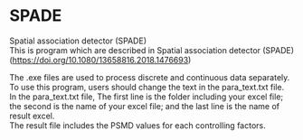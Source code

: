 # SPADE
Spatial association detector (SPADE)<br>
This is program which are described in Spatial association detector (SPADE) (https://doi.org/10.1080/13658816.2018.1476693)<br>

The .exe files are used to process discrete and continuous data separately. To use this program, users should change the text in the para_text.txt file. <br>
In the para_text.txt file, The first line is the folder including your excel file; the second is the name of your excel file; and the last line is the name of result excel.<br>
The result file includes the PSMD values for each controlling factors.<br>

